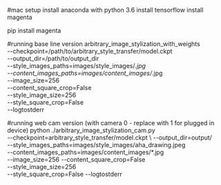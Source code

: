 #mac setup
install anaconda with python 3.6
install tensorflow
install magenta

pip install magenta




#running base line version
arbitrary_image_stylization_with_weights \
  --checkpoint=/path/to/arbitrary_style_transfer/model.ckpt \
  --output_dir=/path/to/output_dir \
  --style_images_paths=images/style_images/*.jpg \
  --content_images_paths=images/content_images/*.jpg \
  --image_size=256 \
  --content_square_crop=False \
  --style_image_size=256 \
  --style_square_crop=False \
  --logtostderr
  
#running web cam version (with camera 0 - replace with 1 for plugged in device)
python ./arbitrary_image_stylization_cam.py \
 --checkpoint=arbitrary_style_transfer/model.ckpt \ 
 --output_dir=output/ \
 --style_images_paths=images/style_images/aha_drawing.jpeg  \
 --content_images_paths=images/content_images/*.jpg  \
 --image_size=256   --content_square_crop=False \
 --style_image_size=256  \
 --style_square_crop=False   --logtostderr

